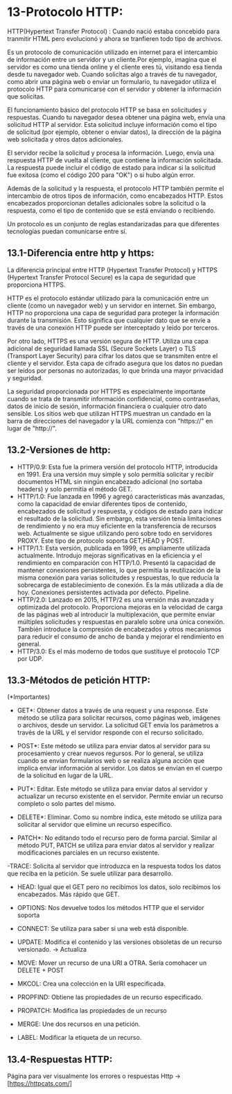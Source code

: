 # 13-Protocolo HTTP:
HTTP(Hypertext Transfer Protocol) : Cuando nació estaba concebido para tranmitir HTML pero evolucionó y ahora se tranfieren todo tipo de archivos. 

Es un protocolo de comunicación utilizado en internet para el intercambio de información entre un servidor y un cliente.Por ejemplo, imagina que el servidor es como una tienda online y el cliente eres tú, visitando esa tienda desde tu navegador web. Cuando solicitas algo a través de tu navegador, como abrir una página web o enviar un formulario, tu navegador utiliza el protocolo HTTP para comunicarse con el servidor y obtener la información que solicitas.

El funcionamiento básico del protocolo HTTP se basa en solicitudes y respuestas. Cuando tu navegador desea obtener una página web, envía una solicitud HTTP al servidor. Esta solicitud incluye información como el tipo de solicitud (por ejemplo, obtener o enviar datos), la dirección de la página web solicitada y otros datos adicionales.

El servidor recibe la solicitud y procesa la información. Luego, envía una respuesta HTTP de vuelta al cliente, que contiene la información solicitada. La respuesta puede incluir el código de estado para indicar si la solicitud fue exitosa (como el código 200 para "OK") o si hubo algún error.

Además de la solicitud y la respuesta, el protocolo HTTP también permite el intercambio de otros tipos de información, como encabezados HTTP. Estos encabezados proporcionan detalles adicionales sobre la solicitud o la respuesta, como el tipo de contenido que se está enviando o recibiendo.

Un protocolo es un conjunto de reglas estandarizadas para que diferentes tecnologías puedan comunicarse entre sí. 

## 13.1-Diferencia entre http y https:
La diferencia principal entre HTTP (Hypertext Transfer Protocol) y HTTPS (Hypertext Transfer Protocol Secure) es la capa de seguridad que proporciona HTTPS.

HTTP es el protocolo estándar utilizado para la comunicación entre un cliente (como un navegador web) y un servidor en internet. Sin embargo, HTTP no proporciona una capa de seguridad para proteger la información durante la transmisión. Esto significa que cualquier dato que se envíe a través de una conexión HTTP puede ser interceptado y leído por terceros.

Por otro lado, HTTPS es una versión segura de HTTP. Utiliza una capa adicional de seguridad llamada SSL (Secure Sockets Layer) o TLS (Transport Layer Security) para cifrar los datos que se transmiten entre el cliente y el servidor. Esta capa de cifrado asegura que los datos no puedan ser leídos por personas no autorizadas, lo que brinda una mayor privacidad y seguridad.

La seguridad proporcionada por HTTPS es especialmente importante cuando se trata de transmitir información confidencial, como contraseñas, datos de inicio de sesión, información financiera o cualquier otro dato sensible. Los sitios web que utilizan HTTPS muestran un candado en la barra de direcciones del navegador y la URL comienza con "https://" en lugar de "http://".

## 13.2-Versiones de http:
- HTTP/0.9: Esta fue la primera versión del protocolo HTTP, introducida en 1991. Era una versión muy simple y solo permitía solicitar y recibir documentos HTML sin ningún encabezado adicional (no sortaba headers) y solo permitía el método GET.
- HTTP/1.0: Fue lanzada en 1996 y agregó características más avanzadas, como la capacidad de enviar diferentes tipos de contenido, encabezados de solicitud y respuesta, y códigos de estado para indicar el resultado de la solicitud. Sin embargo, esta versión tenía limitaciones de rendimiento y no era muy eficiente en la transferencia de recursos web. Actualmente se sigue utilizando pero sobre todo en servidores PROXY. Este tipo de protocolo soporta GET,HEAD y POST. 
- HTTP/1.1: Esta versión, publicada en 1999, es ampliamente utilizada actualmente. Introdujo mejoras significativas en la eficiencia y el rendimiento en comparación con HTTP/1.0. Presentó la capacidad de mantener conexiones persistentes, lo que permitía la reutilización de la misma conexión para varias solicitudes y respuestas, lo que reducía la sobrecarga de establecimiento de conexión. Es la más utilizada a día de hoy. Conexiones persistentes activada por defecto. Pipeline. 
- HTTP/2.0: Lanzado en 2015, HTTP/2 es una versión más avanzada y optimizada del protocolo. Proporciona mejoras en la velocidad de carga de las páginas web al introducir la multiplexación, que permite enviar múltiples solicitudes y respuestas en paralelo sobre una única conexión. También introduce la compresión de encabezados y otros mecanismos para reducir el consumo de ancho de banda y mejorar el rendimiento en general.
- HTTP/3.0: Es el más moderno de todos que sustituye el protocolo TCP por UDP.

## 13.3-Métodos de petición HTTP:
(*Importantes)
- GET*: Obtener datos a través de una request y una response. Este método se utiliza para solicitar recursos, como páginas web, imágenes o archivos, desde un servidor. La solicitud GET envía los parámetros a través de la URL y el servidor responde con el recurso solicitado.

- POST*: Este método se utiliza para enviar datos al servidor para su procesamiento y crear nuevos regursos. Por lo general, se utiliza cuando se envían formularios web o se realiza alguna acción que implica enviar información al servidor. Los datos se envían en el cuerpo de la solicitud en lugar de la URL.

- PUT*: Editar. Este método se utiliza para enviar datos al servidor y actualizar un recurso existente en el servidor. Permite enviar un recurso completo o solo partes del mismo.

- DELETE*: Eliminar. Como su nombre indica, este método se utiliza para solicitar al servidor que elimine un recurso específico.

- PATCH*: No editando todo el recurso pero de forma parcial. Similar al método PUT, PATCH se utiliza para enviar datos al servidor y realizar modificaciones parciales en un recurso existente.

-TRACE: Solicita al servidor que introduzca en la respuesta todos los datos que reciba en la petición. Se suele utilizar para desarrollo. 

- HEAD: Igual que el GET pero no recibimos los datos, solo recibimos los encabezados. Más rápido que GET.

- OPTIONS: Nos devuelve todos los métodos HTTP que el servidor soporta

- CONNECT: Se utiliza para saber si una web está disponible. 

- UPDATE: Modifica el contenido y las versiones obsoletas de un recurso versionado. -> Actualiza

- MOVE: Mover un recurso de una URI a OTRA. Sería comohacer un DELETE + POST

- MKCOL: Crea una colección en la URI especificada. 

- PROPFIND:  Obtiene las propiedades de un recurso especificado. 

- PROPATCH: Modifica las propiedades de un recurso

- MERGE: Une dos recursos en una petición. 

- LABEL: Modificar la etiqueta de un recurso. 

## 13.4-Respuestas HTTP:

Página para ver visualmente los errores o respuestas Http -> [https://httpcats.com/]